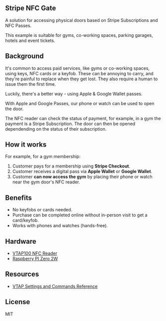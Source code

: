 Stripe NFC Gate
---------------

A solution for accessing physical doors based on Stripe Subscriptions and NFC Passes.

This example is suitable for gyms, co-working spaces, parking garages, hotels and event tickets.

## Background

It's common to access paid services, like gyms or co-working spaces, using keys, NFC cards or a keyfob. These can be annoying to carry, and they're painful to replace when they get lost.
They also require a human to issue them the first time.

Luckily, there's a better way - using Apple & Google Wallet passes.

With Apple and Google Passes, our phone or watch can be used to open the door.

The NFC reader can check the status of payment, for example, in a gym the payment is a Stripe Subscription. The door can then be opened dependending on the status of their subscription.

## How it works

For example, for a gym membership:

1. Customer pays for a membership using **Stripe Checkout**.
2. Customer receives a digital pass via **Apple Wallet** or **Google Wallet**.
3. Customer **can now access the gym** by placing their phone or watch near the gym door's NFC reader.

## Benefits

- No keyfobs or cards needed.
- Purchase can be completed online without in-person visit to get a card/keyfob.
- Works with phones and watches (hands-free).

## Hardware

- [VTAP100 NFC Reader](https://shop.vtapnfc.com/product/vtap100-embedded-nfc-reader-board)
- [Raspberry PI Zero 2W](https://www.raspberrypi.com/products/raspberry-pi-zero-2-w/)

## Resources

- [VTAP Settings and Commands Reference](https://www.vtapnfc.com/downloads/VTAP_Commands_Reference_Guide.pdf)

## License

MIT
